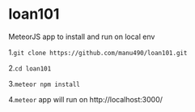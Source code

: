 # loan101
MeteorJS app to install and run on local env

1.`git clone https://github.com/manu490/loan101.git`

2.`cd loan101`

3.`meteor npm install`

4.`meteor` app will run on http://localhost:3000/
